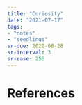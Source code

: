 ```yaml
---
title: "Curiosity"
date: "2021-07-17"
tags:
- "notes"
- "seedlings"
sr-due: 2022-08-28
sr-interval: 3
sr-ease: 250
---
```




# References

